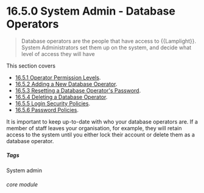 # 16.5.0 System Admin - Database Operators

> Database operators are the people that have access to {{Lamplight}}. System Administrators set them up on the system, and decide what level of access they will have

This section covers

- [16.5.1 Operator Permission Levels](/help/index/p/16.5.1).
- [16.5.2 Adding a New Database Operator](/help/index/p/16.5.2).
- [16.5.3 Resetting a Database Operator's Password](/help/index/p/16.5.3).
- [16.5.4 Deleting a Database Operator](/help/index/p/16.5.4).
- [16.5.5 Login Security Policies](/help/index/p/16.5.5).
- [16.5.6 Password Policies](/help/index/p/16.5.6).

It is important to keep up-to-date with who your database operators are. If a member of staff leaves your organisation, for example, they will retain access to the system until you either lock their account or delete them as a database operator. 


##### Tags
System admin

###### core module

